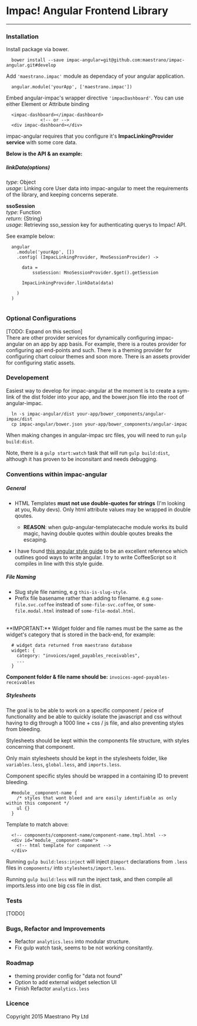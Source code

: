 # Impac! Angular Frontend Library
---
### Installation

Install package via bower.

```
  bower install --save impac-angular=git@github.com:maestrano/impac-angular.git#develop
```

Add `'maestrano.impac'` module as dependacy of your angular application.

```
  angular.module('yourApp', ['maestrano.impac'])
```

Embed angular-impac's wrapper directive `'impacDashboard'`. You can use either Element or Attribute binding

```
  <impac-dashboard></impac-dashboard>
             <!-- or -->
  <div impac-dashboard></div>
```

impac-angular requires that you configure it's **ImpacLinkingProvider service** with some core data.

**Below is the API & an example:**

##### linkData(options)
_type_: Object<br>
_usage_: Linking core User data into impac-angular to meet the requirements of the library, and keeping concerns seperate.

**ssoSession**<br>
_type_: Function<br>
_return_: {String}<br>
_usage_: Retrieving sso_session key for authenticating querys to Impac! API.

See example below:

```
  angular
    .module('yourApp', [])
    .config( (ImpacLinkingProvider, MnoSessionProvider) ->
    
      data = 
          ssoSession: MnoSessionProvider.$get().getSession
            
      ImpacLinkingProvider.linkData(data)
      
    )
  )
  
```
### Optional Configurations
[TODO: Expand on this section]<br>
There are other provider services for dynamically configuring impac-angular on an app by app basis. For example, there is a routes provider for configuring api end-points and such. There is a theming provider for configuring chart colour themes and soon more. There is an assets provider for configuring static assets.


<!--  # notes as reminder of optional config instructions to document.
  - custom dhb selector templates
    - valid url = 'app/views/foobar.html
-->

### Developement

Easiest way to develop for impac-angular at the moment is to create a sym-link of the dist folder into your app, and the bower.json file into the root of angular-impac.

```
  ln -s impac-angular/dist your-app/bower_components/angular-impac/dist
  cp impac-angular/bower.json your-app/bower_components/angular-impac 
```
When making changes in angular-impac src files, you will need to run `gulp build:dist`.

Note, there is a `gulp start:watch` task that will run `gulp build:dist`, although it has proven to be inconsitant and needs debugging.

### Conventions within impac-angular

##### General
- HTML Templates **must not use double-quotes for strings** (I'm looking at you, Ruby devs). Only html attribute values may be wrapped in double qoutes. 
  - **REASON**: when gulp-angular-templatecache module works its build magic, having double quotes within double qoutes breaks the escaping.
 
- I have found [this angular style guide](https://github.com/johnpapa/angular-styleguide) to be an excellent reference which outlines good ways to write angular. I try to write CoffeeScript so it compiles in line with this style guide.

##### File Naming

- Slug style file naming, e.g `this-is-slug-style`.
- Prefix file basename rather than adding to filename. e.g `some-file.svc.coffee` instead of `some-file-svc.coffee`, or `some-file.modal.html` instead of `some-file-modal.html`.

<br>
**IMPORTANT:**
Widget folder and file names must be the same as the widget's category that is stored in the back-end, for example:

```
  # widget data returned from maestrano database
  widget: {
    category: "invoices/aged_payables_receivables",
    ...
  }
```
**Component folder & file name should be:** `invoices-aged-payables-receivables`


##### Stylesheets

The goal is to be able to work on a specific component / peice of functionality and be able to quickly isolate the javascript and css without having to dig through a 1000 line + css / js file, and also preventing styles from bleeding.

Stylesheets should be kept within the components file structure, with styles concerning that component.

Only main stylesheets should be kept in the stylesheets folder, like `variables.less`, `global.less`, and `imports.less`.

Component specific styles should be wrapped in a containing ID to prevent bleeding. 

```
  #module__component-name {
    /* styles that wont bleed and are easily identifiable as only within this component */
    ul {}
  }
```
Template to match above:

``` 
  <!-- components/component-name/component-name.tmpl.html -->
  <div id="module__component-name">
    <!-- html template for component -->
  </div>
```

Running `gulp build:less:inject` will inject `@import` declarations from `.less` files in `components/` into `stylesheets/import.less`.

Running `gulp build:less` will run the inject task, and then compile all imports.less into one big css file in dist.
  
### Tests
[TODO]

### Bugs, Refactor and Improvements
- Refactor `analytics.less` into modular structure.
- Fix gulp watch task, seems to be not working consitantly. 

### Roadmap
- theming provider config for "data not found"
- Option to add external widget selection UI
- Finish Refactor `analytics.less`

### Licence 
Copyright 2015 Maestrano Pty Ltd


